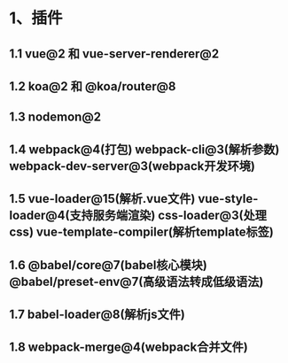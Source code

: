 # 1、插件

## 1.1 vue@2 和 vue-server-renderer@2

## 1.2 koa@2 和 @koa/router@8

## 1.3 nodemon@2

## 1.4 webpack@4(打包) webpack-cli@3(解析参数) webpack-dev-server@3(webpack开发环境)

## 1.5 vue-loader@15(解析.vue文件) vue-style-loader@4(支持服务端渲染) css-loader@3(处理css) vue-template-compiler(解析template标签)

## 1.6 @babel/core@7(babel核心模块) @babel/preset-env@7(高级语法转成低级语法)

## 1.7 babel-loader@8(解析js文件)

## 1.8 webpack-merge@4(webpack合并文件)
